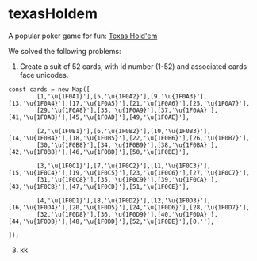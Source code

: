 # texasHoldem
A popular poker game for fun: [Texas Hold'em](https://kietpawpan.github.io/texasHoldem/)

We solved the following problems:
1. Create a suit of 52 cards, with id number (1-52) and associated cards face unicodes.
```
const cards = new Map([ 
		[1,'\u{1F0A1}'],[5,'\u{1F0A2}'],[9,'\u{1F0A3}'],[13,'\u{1F0A4}'],[17,'\u{1F0A5}'],[21,'\u{1F0A6}'],[25,'\u{1F0A7}'],
		[29,'\u{1F0A8}'],[33,'\u{1F0A9}'],[37,'\u{1F0AA}'],[41,'\u{1F0AB}'],[45,'\u{1F0AD}'],[49,'\u{1F0AE}'],

		[2,'\u{1F0B1}'],[6,'\u{1F0B2}'],[10,'\u{1F0B3}'],[14,'\u{1F0B4}'],[18,'\u{1F0B5}'],[22,'\u{1F0B6}'],[26,'\u{1F0B7}'],
		[30,'\u{1F0B8}'],[34,'\u{1F0B9}'],[38,'\u{1F0BA}'],[42,'\u{1F0BB}'],[46,'\u{1F0BD}'],[50,'\u{1F0BE}'],

		[3,'\u{1F0C1}'],[7,'\u{1F0C2}'],[11,'\u{1F0C3}'],[15,'\u{1F0C4}'],[19,'\u{1F0C5}'],[23,'\u{1F0C6}'],[27,'\u{1F0C7}'],
		[31,'\u{1F0C8}'],[35,'\u{1F0C9}'],[39,'\u{1F0CA}'],[43,'\u{1F0CB}'],[47,'\u{1F0CD}'],[51,'\u{1F0CE}'],

		[4,'\u{1F0D1}'],[8,'\u{1F0D2}'],[12,'\u{1F0D3}'],[16,'\u{1F0D4}'],[20,'\u{1F0D5}'],[24,'\u{1F0D6}'],[28,'\u{1F0D7}'],
		[32,'\u{1F0D8}'],[36,'\u{1F0D9}'],[40,'\u{1F0DA}'],[44,'\u{1F0DB}'],[48,'\u{1F0DD}'],[52,'\u{1F0DE}'],[0,''],

]);
```
3. kk


